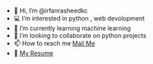 - 👋 Hi, I’m @irfanrasheedkc
- :computer: I’m interested in python , web devolopment
- 🌱 I’m currently learning machine learning
- 💞️ I’m looking to collaborate on python projects
- 📫 How to reach me <a href="mailto:irfanrasheed273@gmail.com">Mail Me</a>
- :page_facing_up: <a href="[https://drive.google.com/file/d/1CVR0QepndvIFYtIcUHzC2xQtAHgqiBVb/view?usp=sharing](https://drive.google.com/file/d/1BxAv8mXX7BjD6dZ7Ae3BPdbo77uFePdb/view?usp=share_link)" rel="nofollow">My Resume</a>
<!---
irfanrasheedkc/irfanrasheedkc is a ✨ special ✨ repository because its `README.md` (this file) appears on your GitHub profile.
You can click the Preview link to take a look at your changes.
--->

